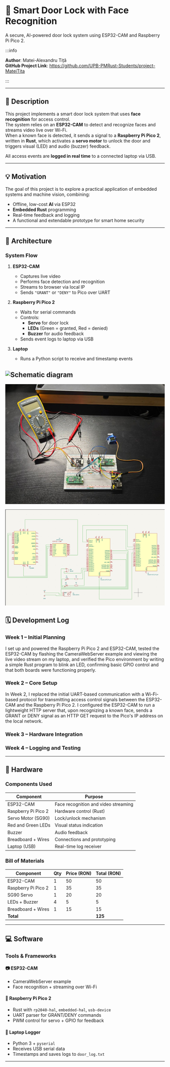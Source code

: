 # 🔐 Smart Door Lock with Face Recognition
A secure, AI-powered door lock system using ESP32-CAM and Raspberry Pi Pico 2.


:::info

**Author**: Matei-Alexandru Tiță \
**GitHub Project Link**: https://github.com/UPB-PMRust-Students/project-MateiTita

:::

---

## 🧾 Description

This project implements a smart door lock system that uses **face recognition** for access control.  
The system relies on an **ESP32-CAM** to detect and recognize faces and streams video live over Wi-Fi.  
When a known face is detected, it sends a signal to a **Raspberry Pi Pico 2**, written in **Rust**, which activates a **servo motor** to unlock the door and triggers visual (LED) and audio (buzzer) feedback.

All access events are **logged in real time** to a connected laptop via USB.

---

## 💡 Motivation

The goal of this project is to explore a practical application of embedded systems and machine vision, combining:
- Offline, low-cost **AI** via ESP32
- **Embedded Rust** programming
- Real-time feedback and logging
- A functional and extendable prototype for smart home security

---

## 🧠 Architecture

### System Flow

1. **ESP32-CAM**
   - Captures live video
   - Performs face detection and recognition
   - Streams to browser via local IP
   - Sends `"GRANT"` or `"DENY"` to Pico over UART

2. **Raspberry Pi Pico 2**
   - Waits for serial commands
   - Controls:
     - **Servo** for door lock
     - **LEDs** (Green = granted, Red = denied)
     - **Buzzer** for audio feedback
   - Sends event logs to laptop via USB

3. **Laptop**
   - Runs a Python script to receive and timestamp events


![Schematic diagram](Scheme.webp)
---
![Hardware image](Hardware.webp)

![Kicad scheme](kicad.webp)
## 🗓️ Development Log

### Week 1 – Initial Planning
   I set up and powered the Raspberry Pi Pico 2 and ESP32-CAM, tested the ESP32-CAM by flashing the CameraWebServer example and viewing the live video stream on my laptop, and verified the Pico environment by writing a simple Rust program to blink an LED, confirming basic GPIO control and that both boards were functioning properly.

### Week 2 – Core Setup
   In Week 2, I replaced the initial UART-based communication with a Wi-Fi-based protocol for transmitting access control signals between the ESP32-CAM and the Raspberry Pi Pico 2. I configured the ESP32-CAM to run a lightweight HTTP server that, upon recognizing a known face, sends a GRANT or DENY signal as an HTTP GET request to the Pico's IP address on the local network.


### Week 3 – Hardware Integration

### Week 4 – Logging and Testing


---

## 🔩 Hardware

### Components Used

| Component             | Purpose                                 |
|----------------------|-----------------------------------------|
| ESP32-CAM             | Face recognition and video streaming    |
| Raspberry Pi Pico 2   | Hardware control (Rust)                 |
| Servo Motor (SG90)    | Lock/unlock mechanism                   |
| Red and Green LEDs    | Visual status indication                |
| Buzzer                | Audio feedback                          |
| Breadboard + Wires    | Connections and prototyping             |
| Laptop (USB)          | Real-time log receiver                  |

### Bill of Materials

| Component         | Qty | Price (RON) | Total (RON) |
|------------------|-----|-------------|-------------|
| ESP32-CAM         | 1   | 50          | 50          |
| Raspberry Pi Pico 2 | 1 | 35          | 35          |
| SG90 Servo        | 1   | 20          | 20          |
| LEDs + Buzzer     | 4   | 5           | 5           |
| Breadboard + Wires| 1   | 15          | 15          |
| **Total**         |     |             | **125**     |

---

## 💻 Software

### Tools & Frameworks

#### 📷 ESP32-CAM
- CameraWebServer example
- Face recognition + streaming over Wi-Fi

#### 🦀 Raspberry Pi Pico 2
- Rust with `rp2040-hal`, `embedded-hal`, `usb-device`
- UART parser for GRANT/DENY commands
- PWM control for servo + GPIO for feedback

#### 🐍 Laptop Logger
- Python 3 + `pyserial`
- Receives USB serial data
- Timestamps and saves logs to `door_log.txt`

---


